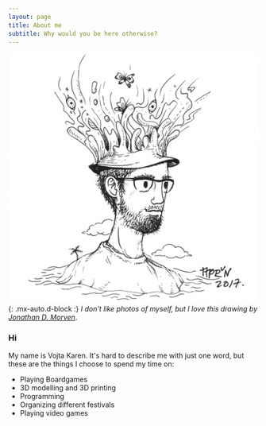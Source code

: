 ```yaml
---
layout: page
title: About me
subtitle: Why would you be here otherwise?
---
```

![VojtaTree](assets/img/vojtatree.png){: .mx-auto.d-block :}
*I don't like photos of myself, but I love this drawing by [Jonathan D. Morven](instagram.com/jdmorven)*.

### Hi
My name is Vojta Karen. It's hard to describe me with just one word, but these are the things I choose to spend my time on:
 - Playing Boardgames
 - 3D modelling and 3D printing
 - Programming
 - Organizing different festivals
 - Playing video games

